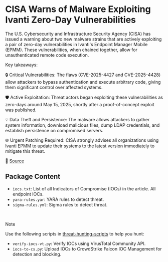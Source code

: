 # CISA Warns of Malware Exploiting Ivanti Zero-Day Vulnerabilities

The U.S. Cybersecurity and Infrastructure Security Agency (CISA) has issued a warning about two new malware strains that are actively exploiting a pair of zero-day vulnerabilities in Ivanti's Endpoint Manager Mobile (EPMM). These vulnerabilities, when chained together, allow for unauthenticated remote code execution.

Key takeaways:

🔒 Critical Vulnerabilities: The flaws (CVE-2025-4427 and CVE-2025-4428) allow attackers to bypass authentication and execute arbitrary code, giving them significant control over affected systems.

🛡️ Active Exploitation: Threat actors began exploiting these vulnerabilities as zero-days around May 15, 2025, shortly after a proof-of-concept exploit was published.

💡 Data Theft and Persistence: The malware allows attackers to gather system information, download malicious files, dump LDAP credentials, and establish persistence on compromised servers.

🌐 Urgent Patching Required: CISA strongly advises all organizations using Ivanti EPMM to update their systems to the latest version immediately to mitigate this threat.

🔗 [Source](https://www.cisa.gov/news-events/analysis-reports/ar25-261a?utm_source=MalwareAnalysisReport&utm_medium=Alert)

## Package Content

- `iocs.txt`: List of all Indicators of Compromise (IOCs) in the article. All endpoint IOCs.
- `yara-rules.yar`: YARA rules to detect threat.
- `sigma-rules.yml`: Sigma rules to detect threat.

<br>

> [!NOTE]
> Use the following scripts in [threat-hunting-scripts](../../threat-hunting-scripts/) to help you hunt:
>
> - `verify-iocs-vt.py`: Verify IOCs using VirusTotal Community API.
> - `iocs-to-cs.py`: Upload IOCs to CrowdStrike Falcon IOC Management for detection and blocking.
